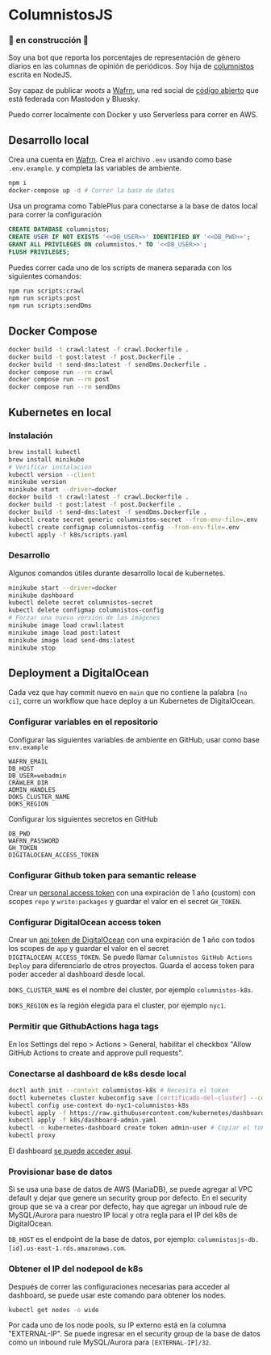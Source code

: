 # ColumnistosJS

### 🔨 en construcción 🚧

Soy una bot que reporta los porcentajes de representación de género diarios en las columnas de opinión de periódicos. Soy hija de [columnistos](https://github.com/columnistos/columnistos) escrita en NodeJS.

Soy capaz de publicar _woots_ a [Wafrn](https://app.wafrn.net/blog/columnistoscr), una red social de [código abierto](https://github.com/gabboman/wafrn) que está federada con Mastodon y Bluesky.

Puedo correr localmente con Docker y uso Serverless para correr en AWS.

## Desarrollo local

Crea una cuenta en [Wafrn](https://app.wafrn.net). Crea el archivo `.env` usando como base `.env.example`.
y completa las variables de ambiente.

```bash
npm i
docker-compose up -d # Correr la base de datos
```

Usa un programa como TablePlus para conectarse a la base de datos local para correr la configuración

```sql
CREATE DATABASE columnistos;
CREATE USER IF NOT EXISTS '<<DB_USER>>' IDENTIFIED BY '<<DB_PWD>>';
GRANT ALL PRIVILEGES ON columnistos.* TO '<<DB_USER>>';
FLUSH PRIVILEGES;
```

Puedes correr cada uno de los scripts de manera separada con los siguientes comandos:

```bash
npm run scripts:crawl
npm run scripts:post
npm run scripts:sendDms
```

## Docker Compose

```bash
docker build -t crawl:latest -f crawl.Dockerfile .
docker build -t post:latest -f post.Dockerfile .
docker build -t send-dms:latest -f sendDms.Dockerfile .
docker compose run --rm crawl
docker compose run --rm post
docker compose run --rm sendDms
```

## Kubernetes en local

### Instalación

```bash
brew install kubectl
brew install minikube
# Verificar instalación
kubectl version --client
minikube version
minikube start --driver=docker
docker build -t crawl:latest -f crawl.Dockerfile .
docker build -t post:latest -f post.Dockerfile .
docker build -t send-dms:latest -f sendDms.Dockerfile .
kubectl create secret generic columnistos-secret --from-env-file=.env
kubectl create configmap columnistos-config --from-env-file=.env
kubectl apply -f k8s/scripts.yaml
```

### Desarrollo

Algunos comandos útiles durante desarrollo local de kubernetes.

```bash
minikube start --driver=docker
minikube dashboard
kubectl delete secret columnistos-secret
kubectl delete configmap columnistos-config
# Forzar una nueva versión de las imágenes
minikube image load crawl:latest
minikube image load post:latest
minikube image load send-dms:latest
minikube stop
```

## Deployment a DigitalOcean

Cada vez que hay commit nuevo en `main` que no contiene la palabra `[no ci]`, corre un workflow que hace deploy a un Kubernetes de DigitalOcean.

### Configurar variables en el repositorio

Configurar las siguientes variables de ambiente en GitHub, usar como base `env.example`

```
WAFRN_EMAIL
DB_HOST
DB_USER=webadmin
CRAWLER_DIR
ADMIN_HANDLES
DOKS_CLUSTER_NAME
DOKS_REGION
```

Configurar los siguientes secretos en GitHub

```
DB_PWD
WAFRN_PASSWORD
GH_TOKEN
DIGITALOCEAN_ACCESS_TOKEN
```

### Configurar Github token para semantic release

Crear un [personal access token](https://github.com/settings/tokens/new) con una expiración de 1 año (custom) con scopes `repo` y `write:packages` y guardar el valor en el secret `GH_TOKEN`.

### Configurar DigitalOcean access token

Crear un [api token de DigitalOcean](https://cloud.digitalocean.com/account/api/tokens?i=641bf2) con una expiración de 1 año con todos los scopes de `app` y guardar el valor en el secret `DIGITALOCEAN_ACCESS_TOKEN`. Se puede llamar `Columnistos GitHub Actions Deploy` para diferenciarlo de otros proyectos. Guarda el access token para poder acceder al dashboard desde local.

`DOKS_CLUSTER_NAME` es el nombre del cluster, por ejemplo `columnistos-k8s`.

`DOKS_REGION` es la región elegida para el cluster, por ejemplo `nyc1`.

### Permitir que GithubActions haga tags

En los Settings del repo > Actions > General, habilitar el checkbox "Allow GitHub Actions to create and approve pull requests".

### Conectarse al dashboard de k8s desde local

```bash
doctl auth init --context columnistos-k8s # Necesita el token
doctl kubernetes cluster kubeconfig save [certificado-del-cluster] --context columnistos-k8s
kubectl config use-context do-nyc1-columnistos-k8s
kubectl apply -f https://raw.githubusercontent.com/kubernetes/dashboard/v2.7.0/aio/deploy/recommended.yaml
kubectl apply -f k8s/dashboard-admin.yaml
kubectl -n kubernetes-dashboard create token admin-user # Copiar el token para iniciar sesión en el dashboard.
kubectl proxy
```

El dashboard [se puede acceder aquí](http://localhost:8001/api/v1/namespaces/kubernetes-dashboard/services/https:kubernetes-dashboard:/proxy/).

### Provisionar base de datos

Si se usa una base de datos de AWS (MariaDB), se puede agregar al VPC default y dejar que genere un security group por defecto. En el security group que se va a crear por defecto, hay que agregar un inboud rule de MySQL/Aurora para nuestro IP local y otra regla para el IP del k8s de DigitalOcean.

`DB_HOST` es el endpoint de la base de datos, por ejemplo: `columnistosjs-db.[id].us-east-1.rds.amazonaws.com`.

### Obtener el IP del nodepool de k8s

Después de correr las configuraciones necesarias para acceder al dashboard, se puede usar este comando para obtener los nodes.

```bash
kubectl get nodes -o wide
```

Por cada uno de los node pools, su IP externo está en la columna "EXTERNAL-IP". Se puede ingresar en el security group de la base de datos como un inbound rule MySQL/Aurora para `[EXTERNAL-IP]/32`.
